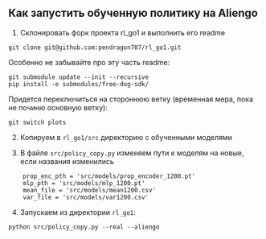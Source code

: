 ## Как запустить обученную политику на Aliengo

1. Склонировать форк проекта rl_go1 и выполнить его readme

```
git clone git@github.com:pendragon707/rl_go1.git
```

Особенно не забывайте про эту часть readme:

```
git submodule update --init --recursive
pip install -e submodules/free-dog-sdk/
```

Придется переключиться на стороннюю ветку (временная мера, пока не починю основную ветку): 
```
git switch plots  
```

2. Копируем в `rl_go1/src` директорию с обученными моделями

3. В файле `src/policy_copy.py` изменяем пути к моделям на новые, если названия изменились

```
    prop_enc_pth = 'src/models/prop_encoder_1200.pt'
    mlp_pth = 'src/models/mlp_1200.pt'
    mean_file = 'src/models/mean1200.csv'
    var_file = 'src/models/var1200.csv'
```

4. Запускаем из директории `rl_go1`:

```
python src/policy_copy.py --real --aliengo
```
